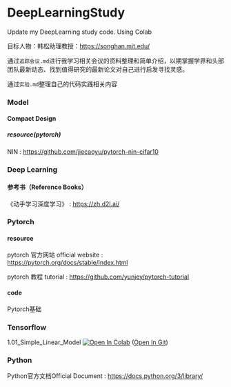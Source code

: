 # DeepLearningStudy
Update my DeepLearning study code. Using Colab



目标人物：韩松助理教授：https://songhan.mit.edu/

通过`追踪会议.md`进行我学习相关会议的资料整理和简单介绍，以期掌握学界和头部团队最新动态、找到值得研究的最新论文对自己进行启发寻找灵感。

通过`实验.md`整理自己的代码实践相关内容





### Model

#### Compact Design

##### resource(pytorch)

NIN : https://github.com/jiecaoyu/pytorch-nin-cifar10

### Deep Learning

#### 参考书（Reference Books）

《动手学习深度学习》 : https://zh.d2l.ai/

### Pytorch

#### resource

pytorch 官方网站 official website : https://pytorch.org/docs/stable/index.html

pytorch 教程 tutorial : https://github.com/yunjey/pytorch-tutorial

#### code

Pytorch基础



### Tensorflow

1.01_Simple_Linear_Model [![Open In Colab](https://colab.research.google.com/assets/colab-badge.svg)](https://colab.research.google.com/github/LiangSiyv/DeepLearningStudy/blob/master/TensorFlow-Tutorials/Create_01_Simple_Linear_Model_1.ipynb) ([Open In Git](https://github.com/LiangSiyv/DeepLearningStudy/blob/master/TensorFlow-Tutorials/Create_01_Simple_Linear_Model_1.ipynb "01_Simple_Linear_Model"))



### Python

Python官方文档Official Document : https://docs.python.org/3/library/